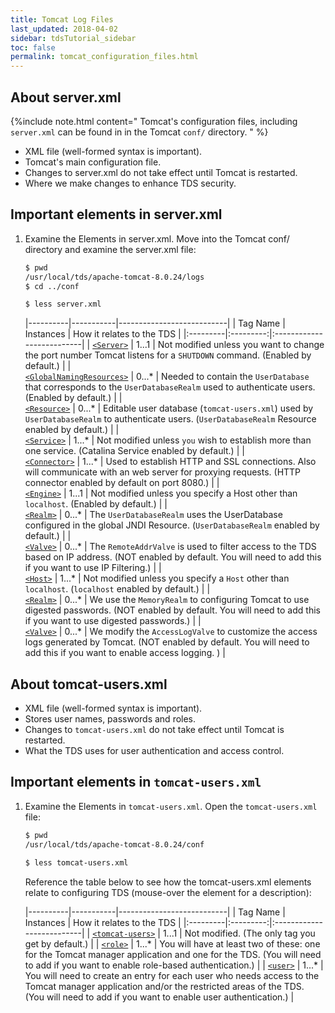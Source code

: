 ```yaml
---
title: Tomcat Log Files
last_updated: 2018-04-02
sidebar: tdsTutorial_sidebar
toc: false
permalink: tomcat_configuration_files.html
---
```

## About server.xml

{%include note.html content="
Tomcat's configuration files, including `server.xml` can be found in in the Tomcat `conf/` directory.
" %}

* XML file (well-formed syntax is important).
* Tomcat's main configuration file.
* Changes to server.xml do not take effect until Tomcat is restarted.
* Where we make changes to enhance TDS security.

## Important elements in server.xml

1. Examine the Elements in server.xml.
   Move into the Tomcat conf/ directory and examine the server.xml file:

   ~~~bash
   $ pwd
   /usr/local/tds/apache-tomcat-8.0.24/logs
   $ cd ../conf

   $ less server.xml
   ~~~

   |----------|-----------|---------------------------|
   | Tag Name | Instances | How it relates to the TDS |
   |:---------|:---------:|:--------------------------|
   | <a href="http://tomcat.apache.org/tomcat-8.0-doc/config/server.html" title="The Server element represents the entire Catalina servlet container as a whole. It is the single outermost element in server.xml" target="_blank"><code>&lt;Server&gt;</code></a> | 1...1 | Not modified unless you want to change the port number Tomcat listens for a <code>SHUTDOWN</code> command. (Enabled by default.) |
   | <a href="http://tomcat.apache.org/tomcat-8.0-doc/config/globalresources.html" title="The GlobalNamingResources element defines the global Java Naming and Directory Interface (JNDI) resources for the Server." target="_blank"><code>  &lt;GlobalNamingResources&gt;</code></a> | 0...\* | Needed to contain the <code>UserDatabase</code> that corresponds to the <code>UserDatabaseRealm</code> used to authenticate users. (Enabled by default.) |
   | <a href="http://tomcat.apache.org/tomcat-8.0-doc/config/resources.html" title="The Resource element represents a static resource from which classes will be loaded and static files will be served." target="_blank"><code>    &lt;Resource&gt;</code></a> | 0...\* | Editable user database (<code>tomcat-users.xml</code>) used by <code>UserDatabaseRealm</code> to authenticate users. (<code>UserDatabaseRealm</code> Resource enabled by default.) |
   | <a href="http://tomcat.apache.org/tomcat-8.0-doc/config/service.html" title="The Service element represents the combination of one or more Connector components that share a single Engine component for processing incoming requests. The top Tomcat service is named Catalina (hence the log file name of catalina.out)." target="_blank"><code>  &lt;Service&gt;</code></a> | 1...\* | Not modified unless <code>you</code> wish to establish more than one service. (Catalina Service enabled by default.) |
   | <a href="http://tomcat.apache.org/tomcat-8.0-doc/connectors.html" title="The Connector element forward requests to the Engine using a specific protocol and returns the results to the requesting client." target="_blank"><code>  &lt;Connector&gt;</code></a> | 1...\* | Used to establish HTTP and SSL connections. Also will communicate with an web server for proxying requests. (HTTP connector enabled by default on port 8080.) |
   | <a href="http://tomcat.apache.org/tomcat-8.0-doc/config/engine.html" title="The Engine element represents the entire request processing machinery associated with a particular Catlina Service." target="_blank"><code>  &lt;Engine&gt;</code></a> | 1...1 | Not modified unless you specify a Host other than <code>localhost</code>. (Enabled by default.) |
   | <a  href="http://tomcat.apache.org/tomcat-8.0-doc/config/realm.html" title="The Realm element represents a database of usernames, passwords, and roles (groups) assigned to those users." target="_blank"><code>    &lt;Realm&gt;</code></a> | 0...\* | The <code>UserDatabaseRealm</code> uses the </code>UserDatabase</code> configured in the global JNDI Resource. (<code>UserDatabaseRealm</code> enabled by default.) |
   | <a href="http://tomcat.apache.org/tomcat-8.0-doc/config/valve.html" title="The Valve element represents a component that will be inserted into the request processing pipeline for the associated containing element." target="_blank"><code>    &lt;Valve&gt;</code></a> | 0...\* | The <code>RemoteAddrValve</code> is used to filter access to the TDS based on IP address. (NOT enabled by default. You will need to add this if you want to use IP Filtering.) |
   | <a href="http://tomcat.apache.org/tomcat-8.0-doc/config/host.html" title="The Host element represents a virtual host." target="_blank"><code>    &lt;Host&gt;</code></a> | 1...\* | Not modified unless you specify a <code>Host</code> other than <code>localhost</code>. (<code>localhost</code> enabled by default.) |
   | <a href="http://tomcat.apache.org/tomcat-8.0-doc/config/realm.html" title="The Realm element represents a database of usernames, passwords, and roles (groups) assigned to those users." target="_blank"><code>     &lt;Realm&gt;</code></a> | 0...\* | We use the <code>MemoryRealm</code> to configuring Tomcat to use digested passwords. (NOT enabled by default. You will need to add this if you want to use digested passwords.) |
   | <a href="http://tomcat.apache.org/tomcat-8.0-doc/config/valve.html" title="The Valve element represents a component that will be inserted into the request processing pipeline for the associated containing element." target="_blank"><code>      &lt;Valve&gt;</code></a> | 0...\* | We modify the <code>AccessLogValve</code> to customize the access logs generated by Tomcat. (NOT enabled by default. You will need to add this if you want to enable access logging. ) |

## About tomcat-users.xml

* XML file (well-formed syntax is important).
* Stores user names, passwords and roles.
* Changes to `tomcat-users.xml` do not take effect until Tomcat is restarted.
* What the TDS uses for user authentication and access control.


## Important elements in `tomcat-users.xml`

1. Examine the Elements in `tomcat-users.xml`.
   Open the `tomcat-users.xml` file:

   ~~~bash
   $ pwd
   /usr/local/tds/apache-tomcat-8.0.24/conf

   $ less tomcat-users.xml
   ~~~

   Reference the table below to see how the tomcat-users.xml elements relate to configuring TDS (mouse-over the element for a description):

   |----------|-----------|---------------------------|
   | Tag Name | Instances | How it relates to the TDS |
   |:---------|:---------:|:--------------------------|
   | <a href="http://tomcat.apache.org/tomcat-8.0-doc/realm-howto.html#UserDatabaseRealm" title="The tomcat-users element represents the single outermost element in tomcat-users.xml" target="_blank"><code>&lt;tomcat-users&gt;</code></a> | 1...1 | Not modified. (The only tag you get by default.) |
   | <a href="http://tomcat.apache.org/tomcat-8.0-doc/realm-howto.html#UserDatabaseRealm" title="The role element defines one role or group a user can belong to." target="_blank"><code>&lt;role&gt;</code></a> | 1...\* | You will have at least two of these: one for the Tomcat manager application and one for the TDS. (You will need to add if you want to enable role-based authentication.) |
   | <a href="http://tomcat.apache.org/tomcat-8.0-doc/realm-howto.html#UserDatabaseRealm" title="The user element represents one valid user." target="_blank"><code>&lt;user&gt;</code></a> | 1...\* | You will need to create an entry for each user who needs access to the Tomcat manager application and/or the restricted areas of the TDS. (You will need to add if you want to enable user authentication.) |
